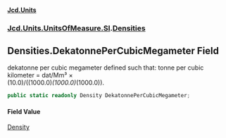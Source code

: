 #### [Jcd.Units](index.md 'index')
### [Jcd.Units.UnitsOfMeasure.SI](Jcd.Units.UnitsOfMeasure.SI.md 'Jcd.Units.UnitsOfMeasure.SI').[Densities](Densities.md 'Jcd.Units.UnitsOfMeasure.SI.Densities')

## Densities.DekatonnePerCubicMegameter Field

dekatonne per cubic megameter defined such that: tonne per cubic kilometer = dat/Mm³ ×  
(10.0)/((1000.0)*(1000.0)*(1000.0)).

```csharp
public static readonly Density DekatonnePerCubicMegameter;
```

#### Field Value
[Density](Density.md 'Jcd.Units.UnitTypes.Density')